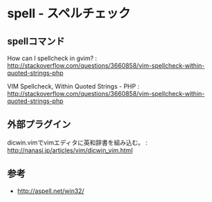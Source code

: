 ﻿# spell - スペルチェック

## spellコマンド

How can I spellcheck in gvim? 
: http://stackoverflow.com/questions/3660858/vim-spellcheck-within-quoted-strings-php

VIM Spellcheck, Within Quoted Strings - PHP 
: http://stackoverflow.com/questions/3660858/vim-spellcheck-within-quoted-strings-php

## 外部プラグイン

dicwin.vimでvimエディタに英和辞書を組み込む。 
: http://nanasi.jp/articles/vim/dicwin_vim.html

## 参考

- http://aspell.net/win32/
